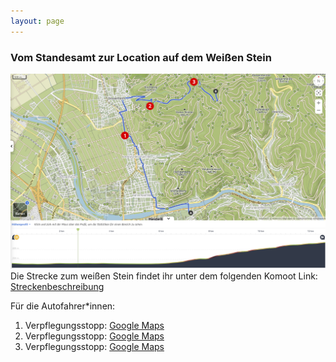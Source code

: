 ```yaml
---
layout: page
---
```

### Vom Standesamt zur Location auf dem Weißen Stein
![de:hub.de-Projekt](/assets/img/strecke.png)
Die Strecke zum weißen Stein findet ihr unter dem folgenden Komoot Link: [Streckenbeschreibung](https://www.komoot.com/de-de/tour/1954814809?share_token=ae8AHNTyXelgbSSG81CS94ECY8C43x13sMlxIHSR6LLzubdctq&ref=wtd)


Für die Autofahrer*innen:
1. Verpflegungsstopp: [Google Maps](https://maps.app.goo.gl/MZzmmwgQcA6cCunL7)
2. Verpflegungsstopp: [Google Maps](https://maps.app.goo.gl/s6mA14UR2NaqAzYs7)
3. Verpflegungsstopp: [Google Maps](https://maps.app.goo.gl/7heiTiWyjruSgpQJ8)
